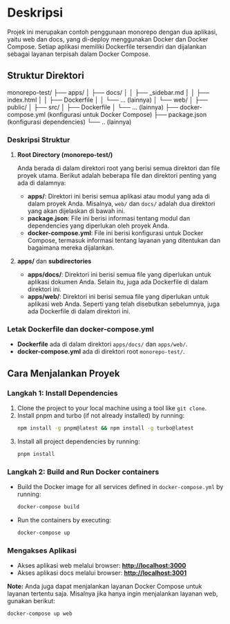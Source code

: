 # Deskripsi

Projek ini merupakan contoh penggunaan monorepo dengan dua aplikasi, yaitu web dan docs, yang di-deploy menggunakan Docker dan Docker Compose. Setiap aplikasi memiliki Dockerfile tersendiri dan dijalankan sebagai layanan terpisah dalam Docker Compose.

## Struktur Direktori
monorepo-test/
├── apps/
│   ├── docs/
│   │   ├── _sidebar.md
│   │   ├── index.html
│   │   ├── Dockerfile
│   │   └── ... (lainnya)
│   └── web/
│       ├── public/
│       ├── src/
│       ├── Dockerfile
│       └── ... (lainnya)
├── docker-compose.yml (konfigurasi untuk Docker Compose)
├── package.json (konfigurasi dependencies)
└── .. (lainnya)

### Deskripsi Struktur

1. **Root Directory (monorepo-test/)**

    Anda berada di dalam direktori root yang berisi semua direktori dan file proyek utama. Berikut adalah beberapa file dan direktori penting yang ada di dalamnya:

    - **apps/**: Direktori ini berisi semua aplikasi atau modul yang ada di dalam proyek Anda. Misalnya, `web/` dan `docs/` adalah dua direktori yang akan dijelaskan di bawah ini.
    - **package.json**: File ini berisi informasi tentang modul dan dependencies yang diperlukan oleh proyek Anda.
    - **docker-compose.yml**: File ini berisi konfigurasi untuk Docker Compose, termasuk informasi tentang layanan yang ditentukan dan bagaimana mereka dijalankan.

2. **apps/** dan **subdirectories**

    - **apps/docs/**: Direktori ini berisi semua file yang diperlukan untuk aplikasi dokumen Anda. Selain itu, juga ada Dockerfile di dalam direktori ini.
    - **apps/web/**: Direktori ini berisi semua file yang diperlukan untuk aplikasi web Anda. Seperti yang telah disebutkan sebelumnya, juga ada Dockerfile di dalam direktori ini.

### Letak Dockerfile dan docker-compose.yml

- **Dockerfile** ada di dalam direktori `apps/docs/` dan `apps/web/`.
- **docker-compose.yml** ada di direktori root `monorepo-test/`.

## Cara Menjalankan Proyek 

### Langkah 1: Install Dependencies

1. Clone the project to your local machine using a tool like `git clone`.
2. Install pnpm and turbo (if not already installed) by running:
    ```bash
    npm install -g pnpm@latest && npm install -g turbo@latest
    ```
3. Install all project dependencies by running:
    ```bash
    pnpm install
    ```

### Langkah 2: Build and Run Docker containers

- Build the Docker image for all services defined in `docker-compose.yml` by running:
    ```bash
    docker-compose build
    ```

- Run the containers by executing:
    ```bash
    docker-compose up
    ```

### Mengakses Aplikasi

- Akses aplikasi web melalui browser: **[http://localhost:3000](http://localhost:3000)**
- Akses aplikasi docs melalui browser: **[http://localhost:3001](http://localhost:3001)**

**Note:** Anda juga dapat menjalankan layanan Docker Compose untuk layanan tertentu saja. Misalnya jika hanya ingin menjalankan layanan web, gunakan berikut:
```bash
docker-compose up web